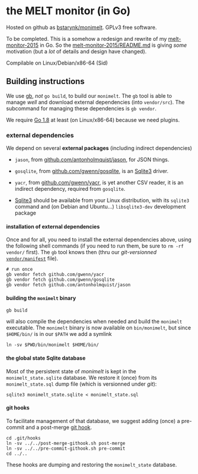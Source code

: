# the MELT monitor (in Go)

Hosted on github as [bstarynk/monimelt](http://github.com/bstarynk/monimelt).
GPLv3 free software.

To be completed. This is a somehow a redesign and rewrite of my
[melt-monitor-2015](http://github.com/bstarynk/melt-monitor-2015) in
Go.  So the
[melt-monitor-2015/README.md](http://github.com/bstarynk/melt-monitor-2015/README.md)
is giving *some* motivation (but a *lot* of details and design have changed).

Compilable on Linux/Debian/x86-64 (Sid)

## Building instructions

We use [gb](https://getgb.io/), *not* `go build`, to build our
`monimelt`. The `gb` tool is able to manage *well* and download
external dependencies (into `vendor/src`). The subcommand for managing
these dependencies is `gb vendor`.

We require [Go 1.8](https://beta.golang.org/doc/go1.8) at least (on Linux/x86-64) because we need plugins.

### external dependencies

We depend on several **external packages** (including indirect dependencies)

+ `jason`, from [github.com/antonholmquist/jason](https://github.com/antonholmquist/jason), for JSON things.

+ `gosqlite`, from [github.com/gwenn/gosqlite](https://github.com/gwenn/gosqlite), is an [Sqlite3](http://sqlite.org/) driver.

+ `yacr`, from [github.com/gwenn/yacr](https://github.com/gwenn/yacr), is yet another CSV reader, it is an indirect dependency, required from `gosqlite`.

+ [Sqlite3](http://sqlite.org/) should be available from your Linux
distribution, with its `sqlite3` command and (on Debian and Ubuntu...)
`libsqlite3-dev` development package

#### installation of external dependencies

Once and for all, you need to install the external dependencies above,
using the following shell commands (if you need to run them, be
sure to `rm -rf vendor/` first). The `gb` tool knows then (thru our
*git-versionned* [`vendor/manifest`](vendor/manifest) file).

    # run once
    gb vendor fetch github.com/gwenn/yacr
    gb vendor fetch github.com/gwenn/gosqlite
    gb vendor fetch github.com/antonholmquist/jason

#### building the `monimelt` binary

    gb build

will also compile the dependencies when needed and build the
`monimelt` executable. The `monimelt` binary is now available on
`bin/monimelt`, but since `$HOME/bin/` is in our `$PATH` we add a
symlink

    ln -sv $PWD/bin/monimelt $HOME/bin/

#### the global state Sqlite database

Most of the persistent state of *monimelt* is kept in the
`monimelt_state.sqlite` database. We restore it (once) from its
`monimelt_state.sql` dump file (which is versionned under *git*):

    sqlite3 monimelt_state.sqlite < monimelt_state.sql

#### git hooks

To facilitate management of that database, we suggest adding (once) a
pre-commit and a post-merge [git
hook](https://git-scm.com/book/it/v2/Customizing-Git-Git-Hooks).

    cd .git/hooks
    ln -sv ../../post-merge-githook.sh post-merge
    ln -sv ../../pre-commit-githook.sh pre-commit
    cd ../..

These hooks are dumping and restoring the `monimelt_state` database.